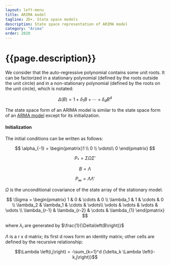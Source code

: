 ```yaml
---
layout: left-menu
title: ARIMA model
tagline: JD+. State space models
description: State space representation of ARIMA model
category: "Arima"
order: 2020
---
```


# {{page.description}}

We consider that the auto-regressive polynomial contains some unit roots. It can be factorized in a stationary polynomial (defined by the roots outside the unit circle) and in a non-stationary polynomial (defined by the roots on the unit circle), which is notated:

$$ \Delta\left(B\right) = 1 + \delta_1 B + \cdots + \delta_d B^d $$

The state space form of an ARIMA model is similar to the state space form of an [ARMA model](arma_ssf.md) except for its initialization. 
 
#### Initialization 

The initial conditions can be written as follows:

$$ \alpha_{-1} = \begin{pmatrix}1 \\ 0 \\ \vdots\\ 0 \end{pmatrix} $$   

$$ P_{*} = \Sigma \Omega \Sigma' $$  

$$ B = \Lambda $$  

$$ P_{\infty}= \Lambda \Lambda' $$

$\Omega$ is the unconditional covariance of the state array of the stationary model. 
   
$$ \Sigma = \begin{pmatrix} 1 & 0 & \cdots & 0 \\ \lambda_1 & 1 & \cdots & 0 \\ \lambda_2 & \lambda_1 & \cdots & \vdots\\ \vdots & \vdots & \vdots & \vdots \\ \lambda_{r-1} & \lambda_{r-2} & \cdots & \lambda_{1} \end{pmatrix} $$  

where $\lambda_{i}$ are generated by $\frac{1}{\Delta\left(B\right)}$


$\Lambda$ is a r x d matrix; its first d rows form an identity matrix; other cells are defined by the recursive relationship:  

$$\Lambda \left(i,j\right) = -\sum_{k=1}^d {\delta_k \Lambda \left(i-k,j\right)}$$ 
